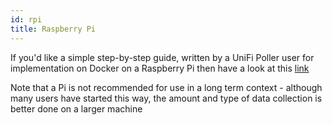 ```yaml
---
id: rpi
title: Raspberry Pi
---
```


If you'd like a simple step-by-step guide, written by a UniFi Poller user for implementation on Docker on a Raspberry Pi then have a look at this [link](https://nerdygeek.uk/2020/06/18/unifi-poller-an-easy-step-by-step-guide/)

Note that a Pi is not recommended for use in a long term context - although many users have started this way, the amount and type of data collection is better done on a larger machine
